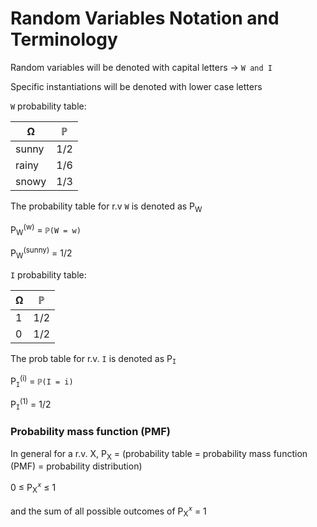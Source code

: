 # Random Variables Notation and Terminology

Random variables will be denoted with capital letters -> `W and I`

Specific instantiations will be denoted with lower case letters

`W` probability table:

| Ω     | ℙ   |
| ----- | --- |
| sunny | 1/2 |
| rainy | 1/6 |
| snowy | 1/3 |

The probability table for r.v `W` is denoted as P<sub>W</sub>

P<sub>W</sub><sup>(w)</sup> = `ℙ(W = w)`

P<sub>W</sub><sup>(sunny)</sup> = 1/2

`I` probability table:

| Ω    | ℙ   |
| ---- | --- |
| 1    | 1/2 |
| 0    | 1/2 |

The prob table for r.v. `I` is denoted as P<sub>`I`</sub>

P<sub>`I`</sub><sup>(i)</sup> = `ℙ(I = i)`

P<sub>`I`</sub><sup>(1)</sup> = 1/2

### Probability mass function (PMF)

In general for a r.v. X, P<sub>X</sub> = (probability table = probability mass function (PMF) = probability distribution)

0 ≤ P<sub>X</sub><sup>𝑥</sup> ≤ 1

and the sum of all possible outcomes of P<sub>X</sub><sup>𝑥</sup> = 1